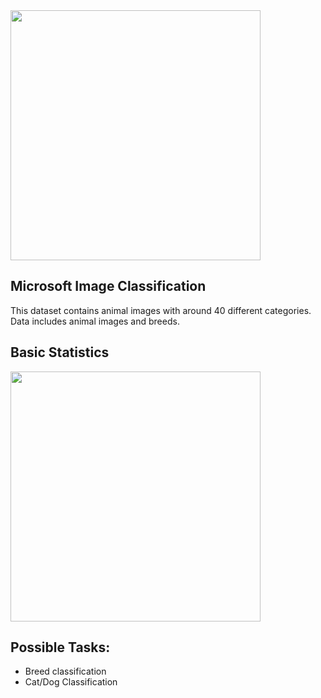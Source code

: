 <img src="https://github.com/data-science-student-society/datathon2019/blob/master/images/pet_annotations.png" width="400" />

## Microsoft Image Classification
This dataset contains animal images with around 40 different categories. Data includes animal images and breeds.

## Basic Statistics

<img src="https://github.com/data-science-student-society/datathon2019/blob/master/images/breed_count.jpg" width="400" />

## Possible Tasks:
- Breed classification
- Cat/Dog Classification
